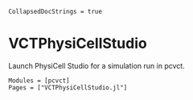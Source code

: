 ```@meta
CollapsedDocStrings = true
```

# VCTPhysiCellStudio

Launch PhysiCell Studio for a simulation run in pcvct.

```@autodocs
Modules = [pcvct]
Pages = ["VCTPhysiCellStudio.jl"]
```